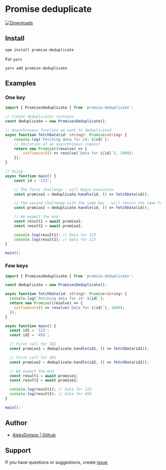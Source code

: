 # Promise deduplicate 

[![Downloads](https://img.shields.io/npm/dm/promise-deduplicate.svg)](https://www.npmjs.com/package/promise-deduplicate)

## Install

```shell
npm install promise-deduplicate
```

For `yarn`
```shell
yarn add promise-deduplicate
```

## Examples

### One key
```typescript
import { PromisesDeduplicate } from 'promise-deduplicate';

// Create deduplicator instance
const deduplicate = new PromisesDeduplicate();

// Asynchronous function we want to deduplicated
async function fetchData(id: string): Promise<string> {
    console.log(`Fetching data for id: ${id}`);
    // Imitation of an asynchronous request
    return new Promise((resolve) => {
        setTimeout(() => resolve(`Data for ${id}`), 1000);
    });
}

// Using
async function main() {
    const id = '123';

    // The first challenge - will begin execution
    const promise1 = deduplicate.handle(id, () => fetchData(id));

    // The second challenge with the same key - will return the same Promis
    const promise2 = deduplicate.handle(id, () => fetchData(id));

    // We expect the end
    const result1 = await promise1;
    const result2 = await promise2;

    console.log(result1); // Data for 123
    console.log(result2); // Data for 123
}

main();
```

### Few keys

```typescript
import { PromisesDeduplicate } from 'promise-deduplicate';

const deduplicate = new PromisesDeduplicate();

async function fetchData(id: string): Promise<string> {
  console.log(`Fetching data for id: ${id}`);
  return new Promise((resolve) => {
    setTimeout(() => resolve(`Data for ${id}`), 1000);
  });
}

async function main() {
  const id1 = '123';
  const id2 = '456';

  // First call for ID1
  const promise1 = deduplicate.handle(id1, () => fetchData(id1));

  // First call for ID2
  const promise2 = deduplicate.handle(id2, () => fetchData(id2));

  // We expect the end
  const result1 = await promise1;
  const result2 = await promise2;

  console.log(result1); // Data for 123
  console.log(result2); // Data for 456
}

main();
```

## Author

- [AleksDolgop | Github](https://github.com/AleksDolgop)

## Support

If you have questions or suggestions, create [issue](https://github.com/AleksDolgop/promise-deduplicate/issues)